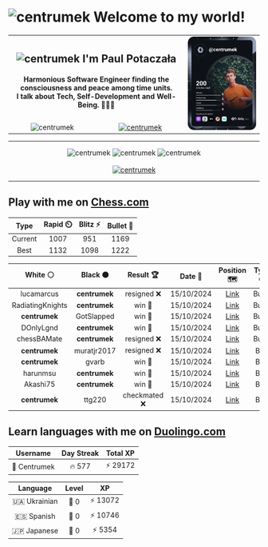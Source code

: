 <h1>
  <img
    src="https://emojis.slackmojis.com/emojis/images/1531849430/4246/blob-sunglasses.gif"
    width="30"
    alt="centrumek"
  />
  Welcome to my world!
</h1>

<table>
  <tbody>
    <tr>
      <td align="center" width="70%" colspan="2">
        <h2>
          <img
            src="https://raw.githubusercontent.com/MartinHeinz/MartinHeinz/master/wave.gif"
            width="30px"
            alt="centrumek"
          />
          I'm Paul Potaczała
        </h2>
        <h4>
          Harmonious Software Engineer finding the consciousness and peace among time units.
          <br/>
          I talk about Tech, Self-Development and Well-Being. 🌿🧘🚀
        </h4>
      </td>
      <td width="30%" rowspan="2">
        <a href="https://app.daily.dev/centrumek">
          <img
            src="./devcard.svg"
            alt="centrumek"
          />
        </a>
      </td>
    </tr>
    <tr align="center">
      <td>
        <img
          src="https://komarev.com/ghpvc/?username=centrumek&label=visitors&color=0e75b6&style=flat"
          alt="centrumek"
        >
      </td>
      <td>
        <a href="https://stackoverflow.com/users/14496012/centrumek">
          <img
            src="https://stackoverflow.com/users/flair/14496012.png?theme=dark"
            alt="centrumek"
          >
        </a>
      </td>
    </tr>
  </tbody>
</table>

---
<div align="center">
  <img 
    src="https://github-readme-stats.vercel.app/api?username=centrumek&show_icons=true&count_private=true&theme=dark&hide_border=true&hide=issues,contribs&bg_color=00000000"
    alt="centrumek"
  />
  <img
    src="https://github-readme-stats.vercel.app/api/top-langs/?username=centrumek&layout=compact&hide_border=true&theme=dark&bg_color=00000000&langs_count=6&exclude_repo=air-statistic-app"
    alt="centrumek"
  />
  <img 
    src="https://github-readme-streak-stats.herokuapp.com?user=centrumek&theme=dark&hide_border=true&background=FFFFFF00"
    alt="centrumek"
  />
  <br/>
  <br/>
  <a href="https://www.buymeacoffee.com/centrumek">
    <img
      src="https://cdn.buymeacoffee.com/buttons/v2/default-orange.png"
      height="50"
      width="210"
      alt="centrumek"
    />
  </a>
</div>

---

## Play with me on [Chess.com](https://www.chess.com/member/centrumek)

<div align="center">
<!--START_SECTION:chessStats-->
<!-- Automatically generated with https://github.com/Balastrong/chess-stats-action -->

| Type | Rapid ⏲️ | Blitz ⚡ | Bullet 🔫 |
|:---:|:---:|:---:|:---:|
| Current | 1007 | 951 | 1169 |
| Best | 1132 | 1098 | 1222 |

| White ⚪ | Black ⚫ | Result 🏆 | Date 📅 | Position 🗺️ | Type 🕕 |
|:---:|:---:|:---:|:---:|:---:|:---:|
| lucamarcus | **centrumek** | resigned ❌ | 15/10/2024 | <a href="http://www.ee.unb.ca/cgi-bin/tervo/fen.pl?select=2k4R/B7/4p3/1p1b4/4pP2/4P3/PPP5/3K4 b - -">Link</a> | Bullet |
| RadiatingKnights | **centrumek** | win 🥇 | 15/10/2024 | <a href="http://www.ee.unb.ca/cgi-bin/tervo/fen.pl?select=2k4r/pp1N2p1/2p1p3/5p2/3P2p1/2P5/PP3PPq/R2Q1RK1 w - -">Link</a> | Bullet |
| **centrumek** | GotSlapped | win 🥇 | 15/10/2024 | <a href="http://www.ee.unb.ca/cgi-bin/tervo/fen.pl?select=1rR5/1P2pk1p/3rp1p1/pB2R3/6P1/1K3P2/7P/8 b - -">Link</a> | Bullet |
| DOnlyLgnd | **centrumek** | win 🥇 | 15/10/2024 | <a href="http://www.ee.unb.ca/cgi-bin/tervo/fen.pl?select=2R5/6kp/1n4p1/3p1p2/7r/8/3r1PK1/8 w - -">Link</a> | Bullet |
| chessBAMate | **centrumek** | resigned ❌ | 15/10/2024 | <a href="http://www.ee.unb.ca/cgi-bin/tervo/fen.pl?select=r3k3/p2n4/Q1p1p3/3pPp2/Pp1P1Bp1/1NP5/1P6/R3K2N b Qq -">Link</a> | Bullet |
| **centrumek** | muratjr2017 | resigned ❌ | 15/10/2024 | <a href="http://www.ee.unb.ca/cgi-bin/tervo/fen.pl?select=8/1p6/1kp5/r6p/6pP/6K1/8/8 b - -">Link</a> | Blitz |
| **centrumek** | gvarb | win 🥇 | 15/10/2024 | <a href="http://www.ee.unb.ca/cgi-bin/tervo/fen.pl?select=3rk2r/pp3pp1/2p1p2p/Q1P1P1n1/2PP2P1/5N2/P5K1/R1R5 b k -">Link</a> | Blitz |
| harunmsu | **centrumek** | win 🥇 | 15/10/2024 | <a href="http://www.ee.unb.ca/cgi-bin/tervo/fen.pl?select=3r1Bk1/5p1p/bq2p3/p2pP2p/Pp2n3/1B4P1/1PP3PP/R3R2K b - -">Link</a> | Blitz |
| Akashi75 | **centrumek** | win 🥇 | 15/10/2024 | <a href="http://www.ee.unb.ca/cgi-bin/tervo/fen.pl?select=8/6k1/3p2P1/4bP2/1p2P3/pB3K2/P7/8 w - -">Link</a> | Blitz |
| **centrumek** | ttg220 | checkmated ❌ | 15/10/2024 | <a href="http://www.ee.unb.ca/cgi-bin/tervo/fen.pl?select=8/pp3k2/2p5/2Pp4/1P1Kq3/2P4r/P7/8 w - -">Link</a> | Blitz |

<!--END_SECTION:chessStats-->
</div>

## Learn languages with me on [Duolingo.com](https://www.duolingo.com/profile/Centrumek)

<div align="center">
<!--START_SECTION:duolingoStats-->
<!-- Automatically generated with https://github.com/centrumek/duolingo-readme-stats-->

| Username | Day Streak | Total XP |
|:---:|:---:|:---:|
| 👤 Centrumek | 🔥 577 | ⚡ 29172 |

| Language | Level | XP |
|:---:|:---:|:---:|
| 🇺🇦 Ukrainian | 👑 0 | ⚡ 13072 |
| 🇪🇸 Spanish | 👑 0 | ⚡ 10746 |
| 🇯🇵 Japanese | 👑 0 | ⚡ 5354 |

<!--END_SECTION:duolingoStats-->
</div>
<!--
**centrumek/centrumek** is a ✨ _special_ ✨ repository because its `README.md` (this file) appears on your GitHub profile.

Here are some ideas to get you started:

- 🔭 I’m currently working on ...
- 🌱 I’m currently learning ...
- 👯 I’m looking to collaborate on ...
- 🤔 I’m looking for help with ...
- 💬 Ask me about ...
- 📫 How to reach me: ...
- 😄 Pronouns: ...
- ⚡ Fun fact: ...
-->
